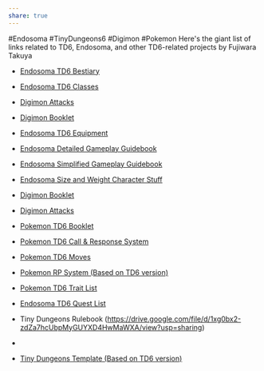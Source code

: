 ```yaml
---
share: true
---
```

#Endosoma #TinyDungeons6 #Digimon #Pokemon 
Here's the giant list of links related to TD6, Endosoma, and other TD6-related projects by Fujiwara Takuya
- [Endosoma TD6 Bestiary](Endosoma%20TD6%20Bestiary.md)

- [Endosoma TD6 Classes](Endosoma%20TD6%20Classes.md)

- [Digimon Attacks](Digimon%20Attacks.md)

- [Digimon Booklet](Digimon%20Booklet.md)

- [Endosoma TD6 Equipment](Endosoma%20TD6%20Equipment.md)

- [Endosoma Detailed Gameplay Guidebook](Endosoma%20Detailed%20Gameplay%20Guidebook.md)

- [Endosoma Simplified Gameplay Guidebook](Endosoma%20Simplified%20Gameplay%20Guidebook.md)

- [Endosoma Size and Weight Character Stuff](Endosoma%20Size%20and%20Weight%20Character%20Stuff.md)

- [Digimon Booklet](Digimon%20Booklet.md)

- [Digimon Attacks](Digimon%20Attacks.md)

- [Pokemon TD6 Booklet](Pokemon%20TD6%20Booklet.md)

- [Pokemon TD6 Call & Response System](Pokemon%20TD6%20Call%20&%20Response%20System.md)

- [Pokemon TD6 Moves](Pokemon%20TD6%20Moves.md)

- [Pokemon RP System (Based on TD6 version)](Pokemon%20RP%20System%20(Based%20on%20TD6%20version).md)

- [Pokemon TD6 Trait List](Pokemon%20TD6%20Trait%20List.md)

- [Endosoma TD6 Quest List](Endosoma%20TD6%20Quest%20List.md)

- Tiny Dungeons Rulebook (https://drive.google.com/file/d/1xg0bx2-zdZa7hcUbpMyGUYXD4HwMaWXA/view?usp=sharing)
- 
- [Tiny Dungeons Template (Based on TD6 version)](Tiny%20Dungeons%20Template%20(Based%20on%20TD6%20version).md)
